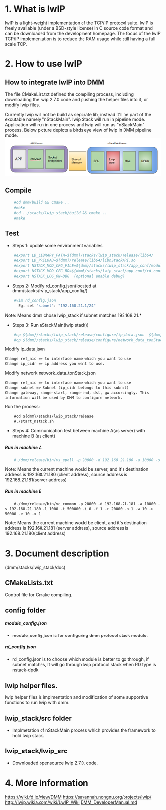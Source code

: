 # 1. What is lwIP
lwIP is a light-weight implementation of the TCP/IP protocol suite.
lwIP is freely available (under a BSD-style license) in C source
code format and can be downloaded from the development homepage.
The focus of the lwIP TCP/IP implementation is to reduce the RAM
usage while still having a full scale TCP.

# 2. How to use lwIP

## How to integrate lwIP into DMM
The file CMakeList.txt defined the compiling process, including downloading
the lwip 2.7.0 code and pushing the helper files into it, or modify
lwip files.

Currently lwip will not be build as separate lib, instead it'll be part
of the excutable namely "nStackMain".
lwip Stack will run in pipeline mode. Application will run in one process
and lwip will run as "nStackMain" process. Below picture depicts
a birds eye view of lwip in DMM pipeline mode.
![Lwip in DMM framework](dmm_lwip.png)

## Compile
```sh
    #cd dmm/build && cmake ..
    #make
    #cd ../stacks/lwip_stack/build && cmake ..
    #make
```

## Test
- Steps 1: update some environment variables
```sh
	#export LD_LIBRARY_PATH=${dmm}/stacks/lwip_stack/release/lib64/
	#export LD_PRELOAD=${dmm}/release/lib64/libnStackAPI.so
	#export NSTACK_MOD_CFG_FILE=${dmm}/stacks/lwip_stack/app_conf/module_config.json
	#export NSTACK_MOD_CFG_RD=${dmm}/stacks/lwip_stack/app_conf/rd_config.json
	#export NSTACK_LOG_ON=DBG  (optional enable debug)
```
- Steps 2: Modify rd_config.json(located at dmm/stacks/lwip_stack/app_config/)
```sh
	#vim rd_config.json
	  Eg. set "subnet": "192.168.21.1/24"
```
Note:
  Means dmm chose lwip_stack if subnet matches 192.168.21.*

- Steps 3: 	Run nStackMain(lwip stack))
```sh
	#cp ${dmm}/stacks/lwip_stack/release/configure/ip_data.json  ${dmm}/stacks/lwip_stack/release/bin/
	#cp ${dmm}/stacks/lwip_stack/release/configure/network_data_tonStack.json  ${dmm}/stacks/lwip_stack/release/bin/

```
Modify ip_data.json
```
Change ref_nic => to interface name which you want to use
Change ip_cidr => ip address you want to use.
```
Modify network network_data_tonStack.json
```
Change ref_nic => to interface name which you want to use
Change subnet => Subnet (ip_cidr belongs to this subnet)
Change gateway, range-start, range-end, dst, gw accordingly. This information will be used by DMM to configure network.
```
Run the process:
```
	#cd ${dmm}/stacks/lwip_stack/release
	#./start_nstack.sh
```

- Steps 4: Communication test between machine A(as server) with machine B
		(as client)

##### Run in machine A
```sh
	#./dmm/release/bin/vs_epoll -p 20000 -d 192.168.21.180 -a 10000 -s 192.168.21.181 -l 1000 -t 500000 -i 0 -f 1 -r 20000 -n 1 -w 10 -u 50000 -e 10 -x 1
```
Note:
  Means the current machine would be server, and it's
destination address is 192.168.21.180 (client address),
source address is 192.168.21.181(server address)

##### Run in machine B
```
	#./dmm/release/bin/vc_common -p 20000 -d 192.168.21.181 -a 10000 -s 192.168.21.180 -l 1000 -t 500000 -i 0 -f 1 -r 20000 -n 1 -w 10 -u 50000 -e 10 -x 1
```
Note:
  Means the current machine would be client, and it's
destination address is 192.168.21.181 (server address),
source address is 192.168.21.180(client address)

# 3. Document description

(dmm/stacks/lwip_stack/doc)

## CMakeLists.txt
Control file for Cmake compiling.

## config folder
##### module_config.json
- module_config.json is for configuring dmm protocol stack module.

##### rd_config.json
- rd_config.json is to choose which module is better to go through, if subnet matches, It will go through lwip protocol stack when RD type is nstack-dpdk

## lwip helper files.
lwip helper files is implmentation and modification of some supportive functions to run lwip with dmm.

## lwip_stack/src folder

- Implmetation of nStackMain process which provides the framework to hold lwip stack.

## lwip_stack/lwip_src
- Downloaded opensource lwip 2.7.0. code.

# 4. More Information
https://wiki.fd.io/view/DMM
https://savannah.nongnu.org/projects/lwip/
http://lwip.wikia.com/wiki/LwIP_Wiki
[DMM_DeveloperManual.md](../../doc/DMM_DeveloperManual.md)

